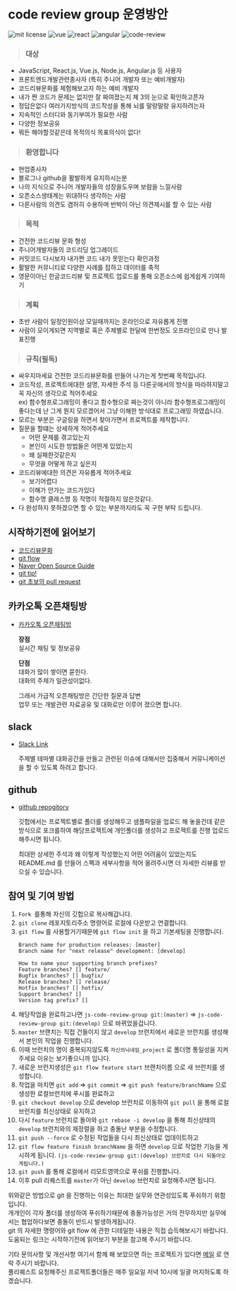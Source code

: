 # code review group 운영방안

![mit license](https://img.shields.io/badge/license-MIT-green.svg)
![vue](https://img.shields.io/badge/like-Vue.js-blue.svg)
![react](https://img.shields.io/badge/like-React.js-blue.svg)
![angular](https://img.shields.io/badge/like-Angular.js-blue.svg)
![code-review](https://img.shields.io/badge/fight-code__review-red.svg)

> ### 대상

- JavaScript, React.js, Vue.js, Node.js, Angular.js 등 사용자
- 프론트엔드개발관련종사자 (특히 주니어 개발자 또는 예비개발자)
- 코드리뷰문화를 체험해보고자 하는 예비 개발자
- 내가 짠 코드가 문제는 없지만 잘 짜여졌는지 제 3의 눈으로 확인하고픈자
- 정답은없다 여러가지방식의 코드작성을 통해 뇌를 말랑말랑 유지하려는자
- 지속적인 스터디와 동기부여가 필요한 사람
- 다양한 정보공유
- 뭐든 해야할것같은데 목적의식 목표의식이 없다!

> ### 환영합니다

- 현업종사자
- 블로그나 github을 활발하게 유지하시는분
- 나의 지식으로 주니어 개발자들의 성장을도우며 보람을 느낄사람
- 오픈소스생태계는 위대하다 생각하는 사람
- 다른사람의 의견도 겸허히 수용하며 반박이 아닌 의견제시를 할 수 있는 사람

> ### 목적

- 건전한 코드리뷰 문화 형성
- 주니어개발자들의 코드리딩 업그레이드
- 커밋코드 다시보자 내가짠 코드 내가 못믿는다 확인과정
- 활발한 커뮤니티로 다양한 사례를 접하고 데이터를 축적
- 영문이아닌 한글코드리뷰 및 프로젝트 업로드를 통해 오픈소스에 쉽게쉽게 기여하기

> ### 계획

- 초반 사람이 일정인원이상 모일때까지는 온라인으로 자유롭게 진행
- 사람이 모이게되면 지역별로 혹은 주제별로 한달에 한번정도 오프라인으로 만나 발표진행

> ### 규칙(필독)

- 싸우지마세요 건전한 코드리뷰문화를 만들어 나가는게 첫번째 목적입니다.
- 코드작성, 프로젝트에대한 설명, 자세한 주석 등 다른곳에서의 방식을 따라하지말고 꼭 자신의 생각으로 적어주세요  
  ex) 함수형프로그래밍이 좋다고 함수형으로 짜는것이 아니라 함수형프로그래밍이 좋다는데 난 그게 뭔지 모르겠어서 그냥 이해한 방식대로 프로그래밍 하였습니다.
- 모르는 부분은 구글링을 하면서 찾아가면서 프로젝트를 제작합니다.
- 질문을 할떄는 상세하게 적어주세요
  - 어떤 문제를 겪고있는지
  - 본인이 시도한 방법들은 어떤게 있었는지
  - 왜 실패한것같은지
  - 무엇을 어떻게 하고 싶은지
- 코드리뷰에대한 의견은 자유롭게 적어주세요
  - 보기어렵다
  - 이해가 안가는 코드가있다
  - 함수명 클래스명 등 작명이 적절하지 않은것같다.
- 다 완성하지 못하겠으면 할 수 있는 부분까지라도 꼭 구현 부탁 드립니다.


## 시작하기전에 읽어보기

- [코드리뷰문화](https://cimfalab.github.io/deepscan/2016/08/code-review-1?fbclid=IwAR1o49xVWcKiuWQ5HEjY8Z9sTBn0ODJdMexNlNv6s1a8GQ-OsXjMW_u8ucg)
- [git flow](https://danielkummer.github.io/git-flow-cheatsheet/index.ko_KR.html)
- [Naver Open Source Guide](https://naver.github.io/OpenSourceGuide/book/)
- [git tip!](https://tech.10000lab.xyz/git/git-tips-you-need.html?fbclid=IwAR3tMDzSw_In8N3PqwvhgF9ga21la09CM85T8SNLuYG8n-6eoFGMcEOrJRc)
- [git 초보의 pull request](https://wayhome25.github.io/git/2017/07/08/git-first-pull-request-story/)

## 카카오톡 오픈채팅방

- [카카오톡 오픈채팅방](https://open.kakao.com/o/gGNSoNeb)

  **장점**  
  실시간 채팅 및 정보공유

  **단점**  
  대화가 많이 쌓이면 묻힌다.  
  대화의 주제가 일관성이없다.

  그래서 가급적 오픈채팅방은 간단한 질문과 답변  
  업무 또는 개발관련 자료공유 및 대화로만 이루어 졌으면 합니다.

## slack

- [Slack Link](https://join.slack.com/t/jsreviewergroup/shared_invite/enQtNTQ5NDY0OTg1MDg5LTdhZGM5ZGNiOWY2MDY4MTMyYTBhOTk3MmI1MTE5YjNmYzdjYzE4ZmUzNjU1YjQ4NzVhZTBlOGU2MmY3MDk3YmE)

  주제별 테마별 대화공간을 만들고 관련된 이슈에 대해서만 집중해서 커뮤니케이션을 할 수 있도록 하려고 합니다.

## github

- [github repogitory](https://github.com/kangyongseok/js-code-review-group)

  깃헙에서는 프로젝트별로 폴더를 생성해두고 샘플파일을 업로드 해 놓을건데 같은 방식으로 포크를하여 해당프로젝트에 개인폴더를 생성하고 프로젝트를 진행 업로드 해주시면 됩니다.

  최대한 상세한 주석과 왜 이렇게 작성했는지 어떤 어려움이 있었는지도 README.md 를 만들어 스펙과 세부사항을 적어 올려주시면 더 자세한 리뷰를 받으실 수 있습니다.


## 참여 및 기여 방법

1. `Fork `를통해 자신의 깃헙으로 복사해갑니다.
2. `git clone` 레포지토리주소 명령어로 로컬에 다운받고 연결합니다.
3. `git flow` 를 사용할거기때문에 `git flow init` 을 하고 기본세팅을 진행합니다.
    ```
    Branch name for production releases: [master] 
    Branch name for "next release" development: [develop] 

    How to name your supporting branch prefixes?
    Feature branches? [] feature/
    Bugfix branches? [] bugfix/
    Release branches? [] release/
    Hotfix branches? [] hotfix/
    Support branches? [] 
    Version tag prefix? [] 
    ```
4. 해당작업을 완료하고나면 `js-code-review-group git:(master)` => `js-code-review-group git:(develop)` 으로 바뀌었을겁니다.
5. `master` 브랜치는 직접 건들이지 않고 `develop` 브런치에서 새로운 브런치를 생성해서 본인의 작업을 진행합니다.
6. 이때 브런치의 명이 중복되지않도록 `자신의닉네임_project` 로 폴더명 통일성을 지켜주세요 이유는 보기좋으니까 입니다.
7. 새로운 브런치생성은 `git flow feature start` 브랜치이름 으로 새 브런치를 생성합니다.
8. 작업을 마치면 `git add` => `git commit` => `git push feature/branchName` 으로 생성한 로컬브런치에 푸시를 완료하고
9. `git checkout develop` 으로 develop 브런치로 이동하여 `git pull` 을 통해 로컬브런치를 최신상태로 유지하고
9. 다시 `feature` 브런치로 돌아와 `git rebase -i develop` 을 통해 최신상태의 `develop` 브런치와의 재정렬을 하고 충돌난 부분을 수정합니다.
9. `git push --force` 로 수정된 작업들을 다시 최신상태로 업데이트하고 
9. `git flow feature finish branchName` 을 하면 `develop` 으로 작업한 기능을 게시하게 됩니다. `(js-code-review-group git:(develop) 브런치로 다시 되돌아오게됩니다.)`
10. `git push` 를 통해 로컬에서 리모트영역으로 푸쉬를 진행합니다.
11. 이후 pull 리퀘스트를 `master`가 아닌 `develop` 브런치로 요청해주시면 됩니다.

위와같은 방법으로 git 을 진행하는 이유는 최대한 실무와 연관성있도록 푸쉬하기 위함입니다.  
개개인이 각자 폴더를 생성하여 푸쉬하기때문에 충돌가능성은 거의 전무하지만 실무에서는 협업하다보면 충돌이 반드시 발생하게됩니다.  
git 의 자세한 명령어와 git flow 에 관한 디테일한 내용은 직접 습득해보시기 바랍니다. 도움되는 링크는 시작하기전에 읽어보기 부분을 참고해 주시기 바랍니다.



기타 문의사항 및 개선사항 여기서 함께 해 보았으면 하는 프로젝트가 있다면 [메일](kangyongsuek@gmail.com) 로 연락 주시기 바랍니다.  
풀리퀘스트 요청해주신 프로젝트폴더들은 매주 일요일 저녁 10시에 일괄 머지하도록 하겠습니다.